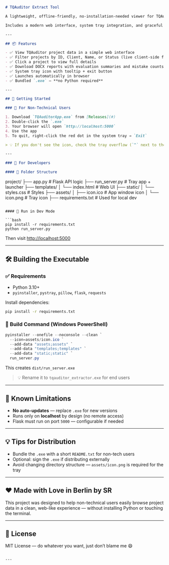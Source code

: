 ```markdown
# TQAuditor Extract Tool

A lightweight, offline-friendly, no-installation-needed viewer for TQAuditor project data — built with 💻 Python, 🚀 Flask, and ☁️ PyInstaller.  

Includes a modern web interface, system tray integration, and graceful shutdown. Just double-click and use it in your browser!

---

## 📦 Features

- ✅ View TQAuditor project data in a simple web interface
- ✅ Filter projects by ID, Client, Name, or Status (live client-side filtering)
- ✅ Click a project to view full details
- ✅ Download DOCX reports with evaluation summaries and mistake counts
- ✅ System tray icon with tooltip + exit button
- ✅ Launches automatically in browser
- ✅ Bundled `.exe` — **no Python required**

---

## 🚀 Getting Started

### 🔸 For Non-Technical Users

1. Download `TQAuditorApp.exe` from [Releases](#)
2. Double-click the `.exe`
3. Your browser will open `http://localhost:5000`
4. Use the app
5. To quit, right-click the red dot in the system tray → `Exit`

> 💡 If you don't see the icon, check the tray overflow (`^` next to the clock)

---

### 🔹 For Developers

#### 📁 Folder Structure

```

project/
├── app.py               # Flask API logic
├── run\_server.py        # Tray app + launcher
├── templates/
│   └── index.html       # Web UI
├── static/
│   └── styles.css       # Styles
├── assets/
│   ├── icon.ico         # App window icon
│   └── icon.png         # Tray icon
├── requirements.txt     # Used for local dev

````

#### 🧪 Run in Dev Mode

```bash
pip install -r requirements.txt
python run_server.py
````

Then visit [http://localhost:5000](http://localhost:5000)

---

## 🛠️ Building the Executable

### ✅ Requirements

* Python 3.10+
* `pyinstaller`, `pystray`, `pillow`, `flask`, `requests`

Install dependencies:

```bash
pip install -r requirements.txt
```

### 🔧 Build Command (Windows PowerShell)

```powershell
pyinstaller --onefile --noconsole --clean `
  --icon=assets/icon.ico `
  --add-data "assets;assets" `
  --add-data "templates;templates" `
  --add-data "static;static" `
  run_server.py
```

This creates `dist/run_server.exe`

> 💡 Rename it to `tqauditor_extractor.exe` for end users

---

## 📎 Known Limitations

* **No auto-updates** — replace `.exe` for new versions
* Runs only on **localhost** by design (no remote access)
* Flask must run on port `5000` — configurable if needed

---

## 💡 Tips for Distribution

* Bundle the `.exe` with a short `README.txt` for non-tech users
* Optional: sign the `.exe` if distributing externally
* Avoid changing directory structure — `assets/icon.png` is required for the tray

---

## ❤️ Made with Love in Berlin by SR

This project was designed to help non-technical users easily browse project data in a clean, web-like experience — without installing Python or touching the terminal.

---

## 📃 License

MIT License — do whatever you want, just don’t blame me 😄

```

---
